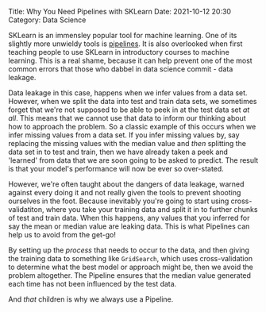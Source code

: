 Title: Why You Need Pipelines with SKLearn
Date: 2021-10-12 20:30
Category: Data Science

SKLearn is an immensley popular tool for machine learning. One of its slightly more unwieldy tools is [pipelines](https://scikit-learn.org/stable/modules/generated/sklearn.pipeline.Pipeline.html).
It is also overlooked when first teaching people to use SKLearn in introductory courses to machine learning.
This is a real shame, because it can help prevent one of the most common errors that those who dabbel in data
science commit - data leakage.

Data leakage in this case, happens when we infer values from a data set.
However, when we split the data into test and train data sets, we sometimes forget that we're not supposed to be able
to peek in at the test data set _at all_.
This means that we cannot use that data to inform our thinking about how to approach the problem.
So a classic example of this occurs when we infer missing values from a data set.
If you infer missing values by, say replacing the missing values with the median value and _then_ splitting
the data set in to test and train, then we have already taken a peek and 'learned' from data that we are soon going to be asked to predict.
The result is that your model's performance will now be ever so over-stated.

However, we're often taught about the dangers of data leakage, warned against every doing it and not really given the tools to prevent shooting ourselves in the foot.
Because inevitably you're going to start using cross-validatiton, where you take your training data and split it in to further chunks of test and train data.
When this happens, any values that you inferred for say the mean or median value are leaking data.
This is what Pipelines can help us to avoid from the get-go!

By setting up the _process_ that needs to occur to the data, and then giving the training data to something like `GridSearch`, which uses cross-validation to determine what the best model or approach might be, then we avoid the problem altogether. The Pipeline ensures that the median value generated each time has not been influenced by the test data.

And _that_ children is why we always use a Pipeline.

